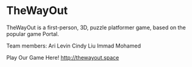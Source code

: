 # TheWayOut

TheWayOut is a first-person, 3D, puzzle platformer game, based on the popular game Portal.

Team members:
Ari Levin
Cindy Liu
Immad Mohamed

Play Our Game Here!
http://thewayout.space
